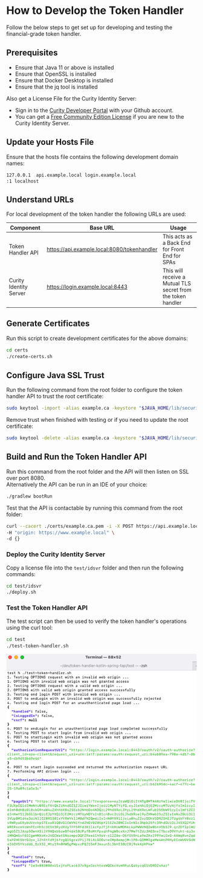 # How to Develop the Token Handler

Follow the below steps to get set up for developing and testing the financial-grade token handler.

## Prerequisites

- Ensure that Java 11 or above is installed
- Ensure that OpenSSL is installed
- Ensure that Docker Desktop is installed
- Ensure that the jq tool is installed

Also get a License File for the Curity Identity Server:

- Sign in to the [Curity Developer Portal](https://developer.curity.io/) with your Github account.
- You can get a [Free Community Edition License](https://curity.io/product/community/) if you are new to the Curity Identity Server.

## Update your Hosts File

Ensure that the hosts file contains the following development domain names:

```text
127.0.0.1  api.example.local login.example.local
:1 localhost
```

## Understand URLs

For local development of the token handler the following URLs are used:

| Component | Base URL | Usage |
| --------- | -------- | ----- |
| Token Handler API | https://api.example.local:8080/tokenhandler | This acts as a Back End for Front End for SPAs |
| Curity Identity Server | https://login.example.local:8443 | This will receive a Mutual TLS secret from the token handler | 

## Generate Certificates

Run this script to create development certificates for the above domains: 

```bash
cd certs
./create-certs.sh
```

## Configure Java SSL Trust

Run the following command from the root folder to configure the token handler API to trust the root certificate:  

```bash
sudo keytool -import -alias example.ca -keystore "$JAVA_HOME/lib/security/cacerts" -file ./certs/example.ca.pem -storepass changeit -noprompt
```

Remove trust when finished with testing or if you need to update the root certificate: 

```bash
sudo keytool -delete -alias example.ca -keystore "$JAVA_HOME/lib/security/cacerts" -storepass changeit -noprompt
```

## Build and Run the Token Handler API

Run this command from the root folder and the API will then listen on SSL over port 8080.\
Alternatively the API can be run in an IDE of your choice:

```bash
./gradlew bootRun
```

Test that the API is contactable by running this command from the root folder:

```bash
curl --cacert ./certs/example.ca.pem -i -X POST https://api.example.local:8080/tokenhandler/refresh \
-H "origin: https://www.example.local" \
-d {}
```

### Deploy the Curity Identity Server

Copy a license file into the `test/idsvr` folder and then run the following commands:

```bash
cd test/idsvr
./deploy.sh
```

### Test the Token Handler API

The test script can then be used to verify the token handler's operations using the curl tool:

```bash
cd test
./test-token-handler.sh
```

![API Tests](api-tests.png)